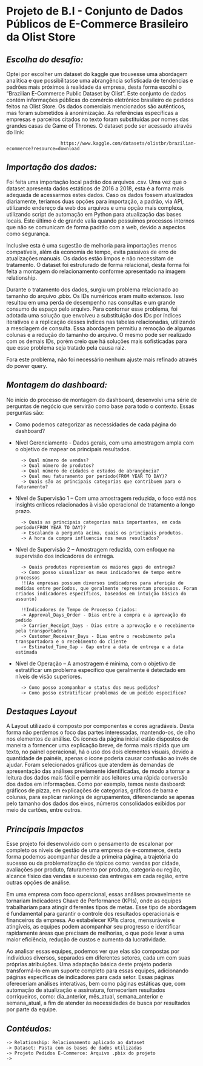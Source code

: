 # Projeto de B.I - Conjunto de Dados Públicos de E-Commerce Brasileiro da Olist Store
                  
## _Escolha do desafio:_

Optei por escolher um dataset do kaggle que trouxesse uma abordagem analítica e que possibilitasse uma abrangência sofisticada de tendencias e padrões mais próximos à realidade da empresa, desta forma escolhi o “Brazilian E-Commerce Public Dataset by Olist”. Este conjunto de dados contém informações públicas do comércio eletrônico brasileiro de pedidos feitos na Olist Store.
Os dados comerciais mencionados são autênticos, mas foram submetidos à anonimização. As referências específicas a empresas e parceiros citados no texto foram substituídas por nomes das grandes casas de Game of Thrones. O dataset pode ser acessado através do link: 

                 		https://www.kaggle.com/datasets/olistbr/brazilian-ecommerce?resource=download
                        
## _Importação dos dados:_

Foi feita uma importação local padrão dos arquivos .csv. Uma vez que o dataset apresenta dados estáticos de 2016 a 2018, esta é a forma mais adequada de acessarmos estes dados. Caso os dados fossem atualizados diariamente, teriamos duas opções para importação, a padrão, via API, utilizando endereço da web dos arquivos e uma opção mais complexa, utilizando script de automação em Python para atualização das bases locais. Este último é de grande valia quando possuimos processos internos que não se comunicam de forma padrão com a web, devido a aspectos como segurança. 

Inclusive esta é uma sugestão de melhoria para importações menos compatíveis, além da economia de tempo, evita passivos de erro de atualizações manuais.
Os dados estão limpos e não necessitam de tratamento. O dataset foi estruturado de forma relacional, desta forma foi feita a montagem do relacionamento conforme apresentado na imagem relationship.

Durante o tratamento dos dados, surgiu um problema relacionado ao tamanho do arquivo .pbix. Os IDs numéricos eram muito extensos. Isso resultou em uma perda de desempenho nas consultas e um grande consumo de espaço pelo arquivo. Para contornar esse problema, foi adotada uma solução que envolveu a substituição dos IDs por índices iterativos e a replicação desses índices nas tabelas relacionadas, utilizando a mesclagem de consulta. Essa abordagem permitiu a remoção de algumas colunas e a redução do tamanho do arquivo. O mesmo pode ser realizado com os demais IDs, porém creio que há soluções mais sofisticadas para que esse problema seja tratado pela causa raiz.

Fora este problema, não foi necessário nenhum ajuste mais refinado através do power query.

## _Montagem do dashboard:_

No início do processo de montagem do dashboard, desenvolvi uma série de perguntas de negócio que servirão como base para todo o contexto. Essas perguntas são:

- Como podemos categorizar as necessidades de cada página do dashboard?
- Nível Gerenciamento - Dados gerais, com uma amostragem ampla com o objetivo de mapear os principais resultados.   

        -> Qual número de vendas?
        -> Qual número de produtos?
        -> Qual número de cidades e estados de abrangência?
        -> Qual meu faturamento por período(FROM YEAR TO DAY)?
        -> Quais são as principais categorias que contribuem para o faturamento?
        
- Nível de Supervisão 1 – Com uma amostragem reduzida, o foco está nos insights críticos relacionados à visão operacional de tratamento a longo prazo.

        -> Quais as principais categorias mais importantes, em cada período(FROM YEAR TO DAY)?
        -> Escalando a pergunta acima, quais os principais produtos.
        -> A hora da compra influencia nos meus resultados?
        
- Nível de Supervisão 2 – Amostragem reduzida, com enfoque na supervisão dos indicadores de entrega.

        -> Quais produtos representam os maiores gaps de entrega?
        -> Como posso visualizar os meus indicadores de tempo entre processos
        !!(As empresas possuem diversos indicadores para aferição de medidas entre períodos, que geralmente representam processos. Foram criados indicadores específicos, baseados em intuição básica do assunto)
    
        !!Indicadores de Tempo de Processo Criados:
        -> Approval_Days_Order - Dias entre a compra e a aprovação do pedido
        -> Carrier_Receipt_Days - Dias entre a aprovação e o recebimento pela transportadora
        -> Customer_Receiver_Days - Dias entre o recebimento pela transportadora e o recebimento do cliente
        -> Estimated_Time_Gap - Gap entre a data de entrega e a data estimada
        
- Nível de Operação – A amostragem é mínima, com o objetivo de estratificar um problema específico que geralmente é detectado em níveis de visão superiores.

        -> Como posso acompanhar o status dos meus pedidos?
        -> Como posso estratificar problemas de um pedido específico?

## _Destaques Layout_

A Layout utilizado é composto por componentes e cores agradáveis. Desta forma não perdemos o foco das partes interessadas, mantendo-os, de olho nos elementos de análise. Os ícones da página inicial estão dispostos de maneira a fornencer uma explicação breve, de forma mais rápida que um texto, no painel operacional, há o uso dos dois elementos visuais, devido a quantidade de painéis, apenas o ícone poderia causar confusão ao invés de ajudar.
Foram selecionados gráficos que atendem às demandas de apresentação das análises previamente identificadas, de modo a tornar a leitura dos dados mais fácil e permitir aos leitores uma rápida conversão dos dados em informações. Como por exemplo, temos neste dasboard: gráficos de pizza, em explicações de categorias, gráficos de barra e colunas, para explicar rankings de agrupamentos, diferenciando se apenas pelo tamanho dos dados dos eixos, números consolidados exibidos por meio de cartões, entre outros.

## _Principais Impactos_

Esse projeto foi desenvolvido com o pensamento de escalonar por completo os níveis de gestão de uma empresa de e-commerce, desta forma podemos acompanhar desde a primeira página, a trajetória do sucesso ou da problematização de tópicos como: vendas por cidade, avaliações por produto, faturamento por produto, categoria ou região, alcance físico das vendas e sucesso das entregas em cada região, entre outras opções de análise.

Em uma empresa com foco operacional, essas análises provavelmente se tornariam Indicadores Chave de Performance (KPIs), onde as equipes trabalhariam para atingir diferentes tipos de metas. Esse tipo de abordagem é fundamental para garantir o controle dos resultados operacionais e financeiros da empresa. Ao estabelecer KPIs claros, mensuráveis e atingíveis, as equipes podem acompanhar seu progresso e identificar rapidamente áreas que precisam de melhorias, o que pode levar a uma maior eficiência, redução de custos e aumento da lucratividade.

Ao analisar essas equipes, podemos ver que elas são compostas por indivíduos diversos, separados em diferentes setores, cada um com suas próprias atribuições. Uma adaptação básica deste projeto poderia transformá-lo em um suporte completo para essas equipes, adicionando páginas específicas de indicadores para cada setor. Essas páginas ofereceriam análises interativas, bem como páginas estáticas que, com automação de atualização e assinatura, forneceriam resultados corriqueiros, como: dia_anterior, mês_atual, semana_anterior e semana_atual, a fim de atender às necessidades de busca por resultados por parte da equipe.

## _Contéudos:_

    -> Relationship: Relacionamento aplicado ao dataset
    -> Dataset: Pasta com as bases de dados utilizadas
    -> Projeto Pedidos E-Commerce: Arquivo .pbix do projeto
    -> 
